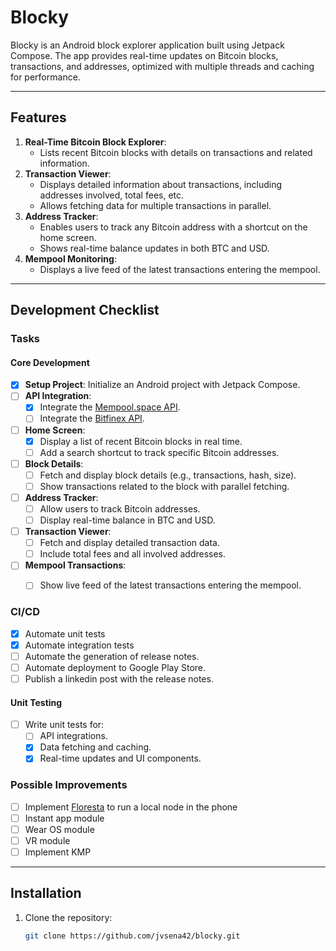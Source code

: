 # Blocky

Blocky is an Android block explorer application built using Jetpack Compose. The app provides real-time updates on Bitcoin blocks, transactions, and addresses, optimized with multiple threads and caching for performance. 

---

## Features
1. **Real-Time Bitcoin Block Explorer**:
   - Lists recent Bitcoin blocks with details on transactions and related information.
2. **Transaction Viewer**:
   - Displays detailed information about transactions, including addresses involved, total fees, etc.
   - Allows fetching data for multiple transactions in parallel.
3. **Address Tracker**:
   - Enables users to track any Bitcoin address with a shortcut on the home screen.
   - Shows real-time balance updates in both BTC and USD.
4. **Mempool Monitoring**:
   - Displays a live feed of the latest transactions entering the mempool.
---

## Development Checklist

### Tasks
#### Core Development
- [X] **Setup Project**: Initialize an Android project with Jetpack Compose.
- [ ] **API Integration**:
  - [X] Integrate the [Mempool.space API](https://mempool.space/docs/api).
  - [ ] Integrate the [Bitfinex API](https://docs.bitfinex.com/docs).
- [ ] **Home Screen**:
  - [X] Display a list of recent Bitcoin blocks in real time.
  - [ ] Add a search shortcut to track specific Bitcoin addresses.
- [ ] **Block Details**:
  - [ ] Fetch and display block details (e.g., transactions, hash, size).
  - [ ] Show transactions related to the block with parallel fetching.
- [ ] **Address Tracker**:
  - [ ] Allow users to track Bitcoin addresses.
  - [ ] Display real-time balance in BTC and USD.
- [ ] **Transaction Viewer**:
  - [ ] Fetch and display detailed transaction data.
  - [ ] Include total fees and all involved addresses.
- [ ] **Mempool Transactions**:
  - [ ] Show live feed of the latest transactions entering the mempool.


### CI/CD
- [X] Automate unit tests
- [X] Automate integration tests
- [ ] Automate the generation of release notes.
- [ ] Automate deployment to Google Play Store.
- [ ] Publish a linkedin post with the release notes.

#### Unit Testing
- [ ] Write unit tests for:
  - [ ] API integrations.
  - [X] Data fetching and caching.
  - [X] Real-time updates and UI components.

### Possible Improvements
- [ ] Implement [Floresta](https://github.com/vinteumorg/Floresta/blob/master/crates%2Ffloresta-cli%2FREADME.md#loaddescriptor) to run a local node in the phone
- [ ] Instant app module
- [ ] Wear OS module
- [ ] VR module
- [ ] Implement KMP

---

## Installation
1. Clone the repository:
   ```bash
   git clone https://github.com/jvsena42/blocky.git
